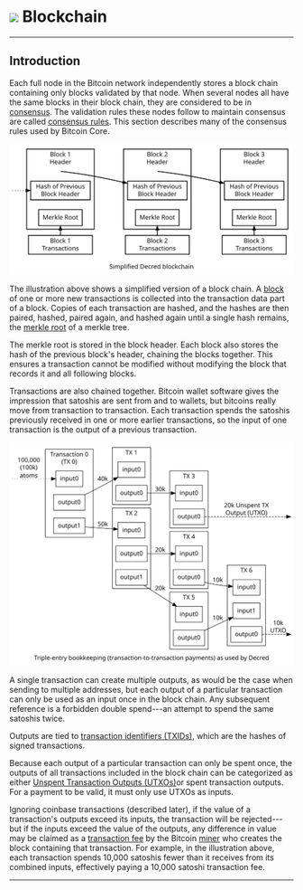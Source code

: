 # <img class="dcr-icon" src="/img/dcr-icons/Transactions.svg" /> Blockchain

---

## Introduction

Each full node in the Bitcoin network independently stores a block chain
containing only blocks validated by that node. When several nodes all
have the same blocks in their block chain, they are considered to be in
[consensus](/en/glossary/consensus). The validation rules these
nodes follow to maintain consensus are called [consensus
rules](/en/glossary/consensus-rules). This section describes many of
the consensus rules used by Bitcoin Core.

![Block Chain Overview](../img/core-blockchain-concepts/blockchain-overview.svg)

The illustration above shows a simplified version of a block chain.
A [block](/en/glossary/block) of one or more new transactions
is collected into the transaction data part of a block.
Copies of each transaction are hashed, and the hashes are then paired,
hashed, paired again, and hashed again until a single hash remains, the
[merkle root](/en/glossary/merkle-root) of a merkle tree.

The merkle root is stored in the block header. Each block also
stores the hash of the previous block's header, chaining the blocks
together. This ensures a transaction cannot be modified without
modifying the block that records it and all following blocks.

Transactions are also chained together. Bitcoin wallet software gives
the impression that satoshis are sent from and to wallets, but
bitcoins really move from transaction to transaction. Each
transaction spends the satoshis previously received in one or more earlier
transactions, so the input of one transaction is the output of a
previous transaction.

![Transaction Propagation](../img/core-blockchain-concepts/transaction-propagation.svg)

A single transaction can create multiple outputs, as would be
the case when sending to multiple addresses, but each output of
a particular transaction can only be used as an input once in the
block chain. Any subsequent reference is a forbidden double
spend---an attempt to spend the same satoshis twice.

Outputs are tied to [transaction identifiers (TXIDs)](/en/glossary/txid), which are the hashes
of signed transactions.

Because each output of a particular transaction can only be spent once,
the outputs of all transactions included in the block chain can be categorized as either
[Unspent Transaction Outputs (UTXOs)](/en/glossary/unspent-transaction-output)or spent transaction outputs. For a
payment to be valid, it must only use UTXOs as inputs.

Ignoring coinbase transactions (described later), if the value of a
transaction's outputs exceed its inputs, the transaction will be
rejected---but if the inputs exceed the value of the outputs, any
difference in value may be claimed as a [transaction
fee](/en/glossary/transaction-fee) by the Bitcoin
[miner](/en/glossary/mining) who creates the block containing that
transaction.
For example, in the illustration above, each transaction spends 10,000 satoshis
fewer than it receives from its combined inputs, effectively paying a 10,000
satoshi transaction fee.



---


